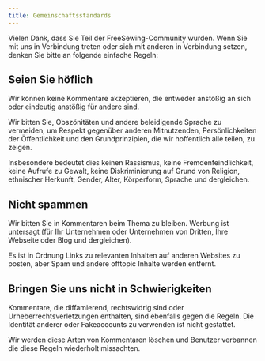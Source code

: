```yaml
---
title: Gemeinschaftsstandards
---
```


Vielen Dank, dass Sie Teil der FreeSewing-Community wurden. Wenn Sie mit uns in Verbindung treten oder sich mit anderen in Verbindung setzen, denken Sie bitte an folgende einfache Regeln:

## Seien Sie höflich
Wir können keine Kommentare akzeptieren, die entweder anstößig an sich oder eindeutig anstößig für andere sind.

Wir bitten Sie, Obszönitäten und andere beleidigende Sprache zu vermeiden, um Respekt gegenüber anderen Mitnutzenden, Persönlichkeiten der Öffentlichkeit und den Grundprinzipien, die wir hoffentlich alle teilen, zu zeigen.

Insbesondere bedeutet dies keinen Rassismus, keine Fremdenfeindlichkeit, keine Aufrufe zu Gewalt, keine Diskriminierung auf Grund von Religion, ethnischer Herkunft, Gender, Alter, Körperform, Sprache und dergleichen.

## Nicht spammen
Wir bitten Sie in Kommentaren beim Thema zu bleiben. Werbung ist untersagt (für Ihr Unternehmen oder Unternehmen von Dritten, Ihre Webseite oder Blog und dergleichen).

Es ist in Ordnung Links zu relevanten Inhalten auf anderen Websites zu posten, aber Spam und andere offtopic Inhalte werden entfernt.

## Bringen Sie uns nicht in Schwierigkeiten
Kommentare, die diffamierend, rechtswidrig sind oder Urheberrechtsverletzungen enthalten, sind ebenfalls gegen die Regeln. Die Identität anderer oder Fakeaccounts zu verwenden ist nicht gestattet.

Wir werden diese Arten von Kommentaren löschen und Benutzer verbannen die diese Regeln wiederholt missachten.

